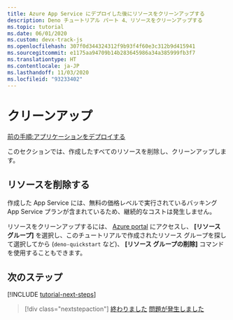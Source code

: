 ```yaml
---
title: Azure App Service にデプロイした後にリソースをクリーンアップする
description: Deno チュートリアル パート 4、リソースをクリーンアップする
ms.topic: tutorial
ms.date: 06/01/2020
ms.custom: devx-track-js
ms.openlocfilehash: 307f0d344324312f9b93f4f60e3c312b9d415941
ms.sourcegitcommit: e1175aa94709b14b283645986a34a385999fb3f7
ms.translationtype: HT
ms.contentlocale: ja-JP
ms.lasthandoff: 11/03/2020
ms.locfileid: "93233402"
---
```

# <a name="clean-up"></a>クリーンアップ

[前の手順:アプリケーションをデプロイする](tutorial-visual-studio-code-azure-app-service-deno-03.md)

このセクションでは、作成したすべてのリソースを削除し、クリーンアップします。

## <a name="remove-your-resources"></a>リソースを削除する

作成した App Service には、無料の価格レベルで実行されているバッキング App Service プランが含まれているため、継続的なコストは発生しません。

リソースをクリーンアップするには、 [Azure portal](https://portal.azure.com) にアクセスし、 **[リソース グループ]** を選択し、このチュートリアルで作成されたリソース グループを探して選択してから (`deno-quickstart` など)、 **[リソース グループの削除]** コマンドを使用することもできます。

## <a name="next-steps"></a>次のステップ

[!INCLUDE [tutorial-next-steps](includes/tutorial-next-steps.md)]

> [!div class="nextstepaction"]
> [終わりました](node-howto-deploy-web-app.md) [問題が発生しました](https://www.research.net/r/PWZWZ52?tutorial=deno-deployment-azureappservice&step=clean-up-resources)
